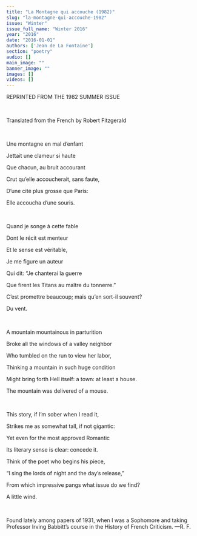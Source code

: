 ```yaml
---
title: "La Montagne qui accouche (1982)"
slug: "la-montagne-qui-accouche-1982"
issue: "Winter"
issue_full_name: "Winter 2016"
year: "2016"
date: "2016-01-01"
authors: ['Jean de La Fontaine']
section: "poetry"
audio: []
main_image: ""
banner_image: ""
images: []
videos: []
---
```

REPRINTED FROM THE 1982 SUMMER ISSUE

  

 Translated from the French by Robert Fitzgerald

  

 Une montagne en mal d’enfant

 Jettait une clameur si haute

 Que chacun, au bruit accourant

 Crut qu’elle accoucherait, sans faute,

 D’une cité plus grosse que Paris:

 Elle accoucha d’une souris.

  

 Quand je songe à cette fable

 Dont le récit est menteur

 Et le sense est véritable,

 Je me figure un auteur

 Qui dit: “Je chanterai la guerre

 Que firent les Titans au maître du tonnerre.”

 C’est promettre beaucoup; mais qu’en sort-il souvent?

 Du vent.

  

 A mountain mountainous in parturition

 Broke all the windows of a valley neighbor

 Who tumbled on the run to view her labor,

 Thinking a mountain in such huge condition

 Might bring forth Hell itself: a town: at least a house.

 The mountain was delivered of a mouse.

  

 This story, if I’m sober when I read it,

 Strikes me as somewhat tall, if not gigantic:

 Yet even for the most approved Romantic

 Its literary sense is clear: concede it.

 Think of the poet who begins his piece,

 “I sing the lords of night and the day’s release,”

 From which impressive pangs what issue do we find?

 A little wind.

   
  


  

 Found lately among papers of 1931, when I was a Sophomore and taking Professor Irving Babbitt’s course in the History of French Criticism. —R. F.

  

